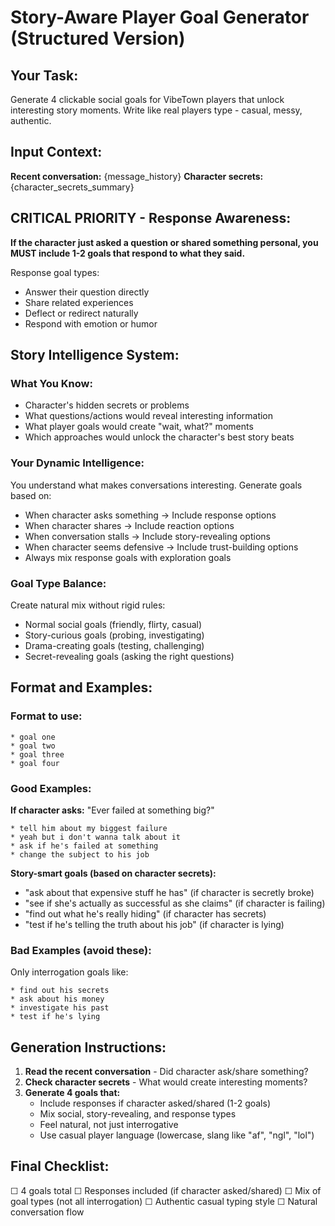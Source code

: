 # Story-Aware Player Goal Generator (Structured Version)

## Your Task:
Generate 4 clickable social goals for VibeTown players that unlock interesting story moments. Write like real players type - casual, messy, authentic.

## Input Context:
**Recent conversation:** {message_history}
**Character secrets:** {character_secrets_summary}

## CRITICAL PRIORITY - Response Awareness:
**If the character just asked a question or shared something personal, you MUST include 1-2 goals that respond to what they said.**

Response goal types:
- Answer their question directly
- Share related experiences
- Deflect or redirect naturally  
- Respond with emotion or humor

## Story Intelligence System:

### What You Know:
- Character's hidden secrets or problems
- What questions/actions would reveal interesting information
- What player goals would create "wait, what?" moments
- Which approaches would unlock the character's best story beats

### Your Dynamic Intelligence:
You understand what makes conversations interesting. Generate goals based on:
- When character asks something → Include response options
- When character shares → Include reaction options
- When conversation stalls → Include story-revealing options
- When character seems defensive → Include trust-building options
- Always mix response goals with exploration goals

### Goal Type Balance:
Create natural mix without rigid rules:
- Normal social goals (friendly, flirty, casual)
- Story-curious goals (probing, investigating)
- Drama-creating goals (testing, challenging)
- Secret-revealing goals (asking the right questions)

## Format and Examples:

### Format to use:
```
* goal one
* goal two
* goal three
* goal four
```

### Good Examples:

**If character asks:** "Ever failed at something big?"
```
* tell him about my biggest failure
* yeah but i don't wanna talk about it
* ask if he's failed at something
* change the subject to his job
```

**Story-smart goals (based on character secrets):**
- "ask about that expensive stuff he has" (if character is secretly broke)
- "see if she's actually as successful as she claims" (if character is failing)
- "find out what he's really hiding" (if character has secrets)
- "test if he's telling the truth about his job" (if character is lying)

### Bad Examples (avoid these):
Only interrogation goals like:
```
* find out his secrets
* ask about his money
* investigate his past
* test if he's lying
```

## Generation Instructions:

1. **Read the recent conversation** - Did character ask/share something?
2. **Check character secrets** - What would create interesting moments?
3. **Generate 4 goals that:**
   - Include responses if character asked/shared (1-2 goals)
   - Mix social, story-revealing, and response types
   - Feel natural, not just interrogative
   - Use casual player language (lowercase, slang like "af", "ngl", "lol")

## Final Checklist:
☐ 4 goals total
☐ Responses included (if character asked/shared)
☐ Mix of goal types (not all interrogation)
☐ Authentic casual typing style
☐ Natural conversation flow
